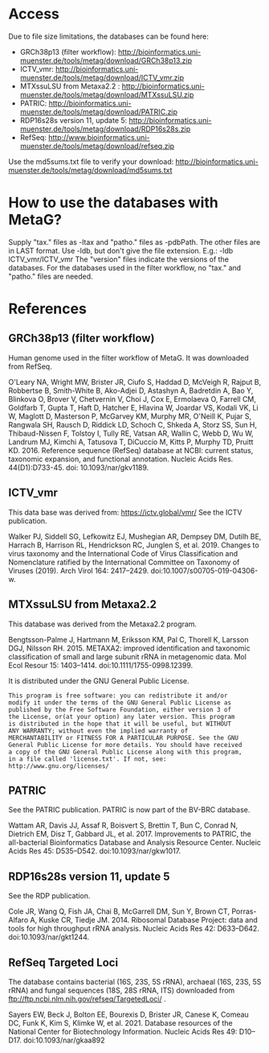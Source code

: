 # Access
Due to file size limitations, the databases can be found here:

* GRCh38p13 (filter workflow): http://bioinformatics.uni-muenster.de/tools/metag/download/GRCh38p13.zip
* ICTV_vmr: http://bioinformatics.uni-muenster.de/tools/metag/download/ICTV_vmr.zip
* MTXssuLSU from Metaxa2.2 : http://bioinformatics.uni-muenster.de/tools/metag/download/MTXssuLSU.zip
* PATRIC: http://bioinformatics.uni-muenster.de/tools/metag/download/PATRIC.zip
* RDP16s28s version 11, update 5: http://bioinformatics.uni-muenster.de/tools/metag/download/RDP16s28s.zip
* RefSeq: http://www.bioinformatics.uni-muenster.de/tools/metag/download/refseq.zip

Use the md5sums.txt file to verify your download: http://bioinformatics.uni-muenster.de/tools/metag/download/md5sums.txt

# How to use the databases with MetaG?
Supply "tax." files as -ltax and "patho." files as -pdbPath.
The other files are in LAST format. Use -ldb, but don't give
the file extension. E.g.: -ldb ICTV_vmr/ICTV_vmr
The "version" files indicate the versions of the databases.
For the databases used in the filter workflow, no "tax." and
"patho." files are needed.

# References

## GRCh38p13 (filter workflow)
Human genome used in the filter workflow of MetaG. It was downloaded from RefSeq.

O'Leary NA, Wright MW, Brister JR, Ciufo S, Haddad D, McVeigh R, Rajput B,
Robbertse B, Smith-White B, Ako-Adjei D, Astashyn A, Badretdin A, Bao Y,
Blinkova O, Brover V, Chetvernin V, Choi J, Cox E, Ermolaeva O, Farrell CM,
Goldfarb T, Gupta T, Haft D, Hatcher E, Hlavina W, Joardar VS, Kodali VK, Li W,
Maglott D, Masterson P, McGarvey KM, Murphy MR, O'Neill K, Pujar S, Rangwala SH,
Rausch D, Riddick LD, Schoch C, Shkeda A, Storz SS, Sun H, Thibaud-Nissen F,
Tolstoy I, Tully RE, Vatsan AR, Wallin C, Webb D, Wu W, Landrum MJ, Kimchi A,
Tatusova T, DiCuccio M, Kitts P, Murphy TD, Pruitt KD. 2016.
	Reference sequence (RefSeq) database at NCBI: current status, taxonomic
	expansion, and functional annotation.
	Nucleic Acids Res. 44(D1):D733-45. doi: 10.1093/nar/gkv1189.

## ICTV_vmr
This data base was derived from: https://ictv.global/vmr/
See the ICTV publication.

Walker PJ, Siddell SG, Lefkowitz EJ, Mushegian AR, Dempsey DM,
Dutilh BE, Harrach B, Harrison RL, Hendrickson RC, Junglen S,
et al. 2019.
	Changes to virus taxonomy and the International Code of Virus
	Classification and Nomenclature ratified by the International
	Committee on Taxonomy of Viruses (2019).
	Arch Virol 164: 2417–2429. doi:10.1007/s00705-019-04306-w.

## MTXssuLSU from Metaxa2.2
This database was derived from the Metaxa2.2 program.

Bengtsson-Palme J, Hartmann M, Eriksson KM, Pal C, Thorell K,
Larsson DGJ, Nilsson RH. 2015.
	METAXA2: improved identification and taxonomic classification
	of small and large subunit rRNA in metagenomic data.
	Mol Ecol Resour 15: 1403–1414. doi:10.1111/1755-0998.12399.

It is distributed under the GNU General Public License. 

	This program is free software: you can redistribute it and/or
	modify it under the terms of the GNU General Public License as
	published by the Free Software Foundation, either version 3 of
	the License, or(at your option) any later version. This program
	is distributed in the hope that it will be useful, but WITHOUT
	ANY WARRANTY; without even the implied warranty of
	MERCHANTABILITY or FITNESS FOR A PARTICULAR PURPOSE. See the GNU
	General Public License for more details. You should have received
	a copy of the GNU General Public License along with this program,
	in a file called 'license.txt'. If not, see:
	http://www.gnu.org/licenses/

## PATRIC
See the PATRIC publication. PATRIC is now part of the BV-BRC database.

Wattam AR, Davis JJ, Assaf R, Boisvert S, Brettin T, Bun C,
Conrad N, Dietrich EM, Disz T, Gabbard JL, et al. 2017.
	Improvements to PATRIC, the all-bacterial Bioinformatics Database
	and Analysis Resource Center.
	Nucleic Acids Res 45: D535–D542. doi:10.1093/nar/gkw1017.

## RDP16s28s version 11, update 5
See the RDP publication.

Cole JR, Wang Q, Fish JA, Chai B, McGarrell DM, Sun Y, Brown CT,
Porras-Alfaro A, Kuske CR, Tiedje JM. 2014.
	Ribosomal Database Project: data and tools for high throughput rRNA analysis.
	Nucleic Acids Res 42: D633–D642. doi:10.1093/nar/gkt1244.
	
## RefSeq Targeted Loci
The database contains bacterial (16S, 23S, 5S rRNA), archaeal (16S, 23S, 5S rRNA) and fungal
sequences (18S, 28S rRNA, ITS) downloaded from ftp://ftp.ncbi.nlm.nih.gov/refseq/TargetedLoci/ .

Sayers EW, Beck J, Bolton EE, Bourexis D, Brister JR, Canese K, Comeau DC,
Funk K, Kim S, Klimke W, et al. 2021.
	Database resources of the National Center for Biotechnology Information.
	Nucleic Acids Res 49: D10–D17. doi:10.1093/nar/gkaa892


